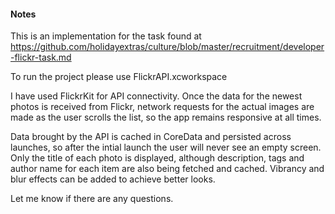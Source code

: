 #### Notes

This is an implementation for the task found at https://github.com/holidayextras/culture/blob/master/recruitment/developer-flickr-task.md

To run the project please use FlickrAPI.xcworkspace

I have used FlickrKit for API connectivity. Once the data for the newest photos is received from Flickr, network requests for the actual images are made as the user scrolls the list, so the app remains responsive at all times.

Data brought by the API is cached in CoreData and persisted across launches, so after the intial launch the user will never see an empty screen. Only the title of each photo is displayed, although description, tags and author name for each item are also being fetched and cached. Vibrancy and blur effects can be added to achieve better looks.

Let me know if there are any questions.
